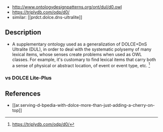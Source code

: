 
- http://www.ontologydesignpatterns.org/ont/dul/d0.owl
- https://triplydb.com/odp/d0/
- similar: [[prdct.dolce.dns-ultralite]]

## Description

- A supplementary ontology used as a generalization of DOLCE+DnS Ultralite (DUL), in order to deal with the systematic polysemy of many lexical items, whose senses create problems when used as OWL classes. For example, it's customary to find lexical items that carry both a sense of physical or abstract location, of event or event type, etc. [^2]

### vs DOLCE Lite-Plus



## References

[^1]: 
[^2]: https://triplydb.com/odp/d0/
- [[ar.serving-d-bpedia-with-dolce-more-than-just-adding-a-cherry-on-top]]